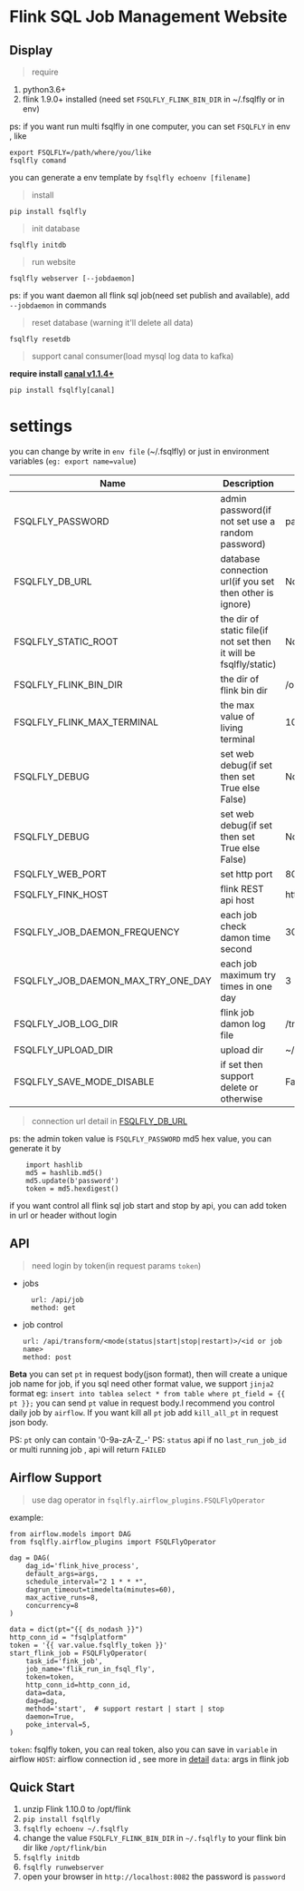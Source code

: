 # Flink SQL Job Management Website


## Display




> require

1. python3.6+
2. flink 1.9.0+ installed (need set `FSQLFLY_FLINK_BIN_DIR` in ~/.fsqlfly or in env)

ps: if you want run multi fsqlfly in one computer, you can set `FSQLFLY` in env , like

    export FSQLFLY=/path/where/you/like
    fsqlfly comand
    
you can generate a env template by `fsqlfly echoenv [filename]`


> install

    pip install fsqlfly
    
> init database

    fsqlfly initdb 

> run website
   
    fsqlfly webserver [--jobdaemon]
    
ps: if you want daemon all flink sql job(need set publish and available), add `--jobdaemon` in commands

    
> reset database (warning it'll delete all data)
    
    fsqlfly resetdb
    


> support canal consumer(load mysql log data to kafka)

**require install [canal v1.1.4+](https://github.com/alibaba/canal)** 

    pip install fsqlfly[canal]



# settings

you can change by write in `env file` (~/.fsqlfly) or just in environment variables (`eg: export name=value`)


Name | Description|Default
---- | --- | ---
FSQLFLY_PASSWORD|admin password(if not set use a random password)|password
FSQLFLY_DB_URL|database connection url(if you set then other is ignore) |None
FSQLFLY_STATIC_ROOT|the dir of static file(if not set then it will be fsqlfly/static) |None
FSQLFLY_FLINK_BIN_DIR|the dir of flink bin dir |/opt/flink/bin
FSQLFLY_FLINK_MAX_TERMINAL|the max value of living terminal  |1000
FSQLFLY_DEBUG| set web debug(if set then set True else False)   |None
FSQLFLY_DEBUG| set web debug(if set then set True else False)   |None
FSQLFLY_WEB_PORT|set http port   |8082
FSQLFLY_FINK_HOST|  flink REST api host  | http://localhost:8081
FSQLFLY_JOB_DAEMON_FREQUENCY| each job check damon time second           | 30
FSQLFLY_JOB_DAEMON_MAX_TRY_ONE_DAY| each job maximum try times in one day            | 3
FSQLFLY_JOB_LOG_DIR| flink job damon log file            | /tmp/fsqlfly_job_log
FSQLFLY_UPLOAD_DIR| upload dir            | ~/.fsqlfly_upload
FSQLFLY_SAVE_MODE_DISABLE| if set then support delete or otherwise            | False 
   

    
    
                                                  

> connection url detail in [FSQLFLY_DB_URL](https://docs.sqlalchemy.org/en/13/core/engines.html)

ps: the admin token value is `FSQLFLY_PASSWORD` md5 hex value, you can generate it by 

        import hashlib
        md5 = hashlib.md5()
        md5.update(b'password')
        token = md5.hexdigest()


if you want control all flink sql job start and stop by api, you can add token in url or header without login


## API

> need login by token(in request params `token`)

- jobs

        url: /api/job
        method: get
        

- job control 

      url: /api/transform/<mode(status|start|stop|restart)>/<id or job name>
      method: post


**Beta** you can set `pt` in request body(json format), then will create a unique job 
name for job, if you sql need other format value, we support `jinja2` format 
eg: `insert into tablea select * from table where pt_field = {{ pt }};`
you can send `pt` value in request body.I recommend you control daily job by `airflow`.
If you want kill all `pt` job add `kill_all_pt` in request json body.

PS: `pt` only can contain '0-9a-zA-Z_-' 
PS: `status` api if no `last_run_job_id` or multi running job , api will return `FAILED`  


## Airflow Support

> use dag operator in `fsqlfly.airflow_plugins.FSQLFlyOperator`

example:

    from airflow.models import DAG
    from fsqlfly.airflow_plugins import FSQLFlyOperator

    dag = DAG(
        dag_id='flink_hive_process',
        default_args=args,
        schedule_interval="2 1 * * *",
        dagrun_timeout=timedelta(minutes=60),
        max_active_runs=8,
        concurrency=8
    )
    
    data = dict(pt="{{ ds_nodash }}")
    http_conn_id = "fsqlplatform"
    token = '{{ var.value.fsqlfly_token }}'
    start_flink_job = FSQLFlyOperator(
        task_id='fink_job',
        job_name='flik_run_in_fsql_fly',
        token=token,
        http_conn_id=http_conn_id,
        data=data,
        dag=dag,
        method='start',  # support restart | start | stop  
        daemon=True,
        poke_interval=5,
    )

    
`token`: fsqlfly token, you can real token, also you can save in `variable` in airflow
`HOST`: airflow connection id , see more in [detail](https://airflow.apache.org/docs/stable/howto/connection/index.html)
`data`: args in flink job





## Quick Start


1. unzip Flink 1.10.0 to /opt/flink
2. `pip install fsqlfly`
3. `fsqlfly echoenv ~/.fsqlfly`
4.  change the value `FSQLFLY_FLINK_BIN_DIR` in `~/.fsqlfly` to your flink bin dir  like `/opt/flink/bin`
5.  `fsqlfly initdb`
6. `fsqlfly runwebserver`
7. open your browser in `http://localhost:8082` the password is `password`
